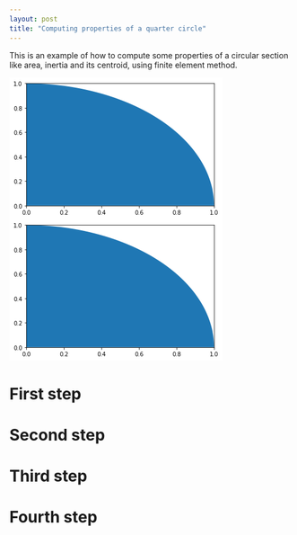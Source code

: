 ```yaml
---
layout: post
title: "Computing properties of a quarter circle"
---
```


This is an example of how to compute some properties of a circular section like area, inertia and its centroid, using finite element method.

<img src="assets/img/circular_geometry.png"
     alt="Markdown Monster icon"
     style="float: left; margin-right: 10px;" />

![Circular section](assets/img/circular_geometry.png)

# First step

# Second step

# Third step

# Fourth step
